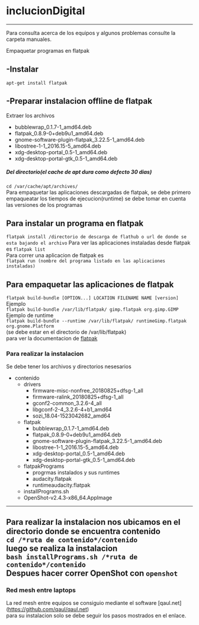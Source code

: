 # inclucionDigital
----------------------------  
Para consulta acerca de los equipos y algunos problemas consulte la carpeta manuales. 

Empaquetar programas en flatpak  
## -Instalar  
`apt-get install flatpak`  
## -Preparar instalacion offline de flatpak  
Extraer los archivos  
+  bubblewrap_0.1.7-1_amd64.deb
+  flatpak_0.8.9-0+deb9u1_amd64.deb
+  gnome-software-plugin-flatpak_3.22.5-1_amd64.deb
+  libostree-1-1_2016.15-5_amd64.deb
+  xdg-desktop-portal_0.5-1_amd64.deb
+  xdg-desktop-portal-gtk_0.5-1_amd64.deb  
##### Del directorio(el cache de apt dura como defecto 30 dias)  
`cd /var/cache/apt/archives/`  
Para empaquetar las aplicaciones descargadas de flatpak, se debe primero empaqueatar los tiempos de ejecucion(runtime) se debe tomar en cuenta las versiones de los programas  
## Para instalar un programa en flatpak
`flatpak install /directorio de descarga de flathub o url de donde se esta bajando el archivo`
Para ver las aplicaciones instaladas desde flatpak es 
`flatpak list`   
Para correr una aplicacion de flatpak es  
`flatpak run (nombre del programa listado en las aplicaciones instaladas)`
## Para empaquetar las aplicaciones de flatpak  
`flatpak build-bundle [OPTION...] LOCATION FILENAME NAME [version]`  
Ejemplo  
`flatpak build-bundle /var/lib/flatpak/ gimp.flatpak org.gimp.GIMP`
Ejemplo de runtime  
`flatpak build-bundle --runtime /var/lib/flatpak/ runtimeGimp.flatpak  org.gnome.Platform`  
(se debe estar en el directorio de /var/lib/flatpak)  
para ver la documentacion de [flatpak](http://docs.flatpak.org/en/latest/single-file-bundles.html)  
### Para realizar la instalacion  
Se debe tener los archivos y directorios nesesarios
* contenido 
	* drivers 
		* firmware-misc-nonfree_20180825+dfsg-1_all
		* firmware-ralink_20180825+dfsg-1_all
		* gconf2-common_3.2.6-4_all
		* libgconf-2-4_3.2.6-4+b1_amd64
		* sozi_18.04-1523042682_amd64
	* flatpak
		+  bubblewrap_0.1.7-1_amd64.deb
		+  flatpak_0.8.9-0+deb9u1_amd64.deb
		+  gnome-software-plugin-flatpak_3.22.5-1_amd64.deb
		+  libostree-1-1_2016.15-5_amd64.deb
		+  xdg-desktop-portal_0.5-1_amd64.deb
		+  xdg-desktop-portal-gtk_0.5-1_amd64.deb  
	* flatpakPrograms
		* progrmas instalados y sus runtimes 
		* audacity.flatpak
		* runtimeaudacity.flatpak
	* installPrograms.sh
	* OpenShot-v2.4.3-x86_64.AppImage  
---------------------------------------
Para realizar la instalacion nos ubicamos en el directorio donde se encuentra contenido  
`cd /*ruta de contenido*/contenido`  
luego se realiza la instalacion   
`bash installPrograms.sh /*ruta de contenido*/contenido`  
Despues hacer correr OpenShot con `openshot` 
----------------------------------------  
### Red mesh entre laptops  
La red mesh entre equipos se consiguio mediante el software [qaul.net] (https://github.com/qaul/qaul.net)  
para su instalacion solo se debe seguir los pasos mostrados en el enlace.
